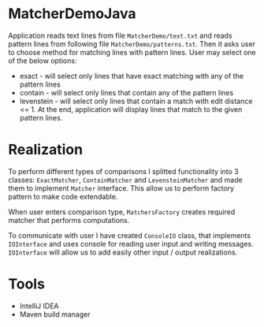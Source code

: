 # MatcherDemoJava

Application reads text lines from file ```MatcherDemo/text.txt``` and reads pattern lines from following file ```MatcherDemo/patterns.txt```.
Then it asks user to choose method for matching lines with pattern lines. User may select one of the below options:
- exact - will select only lines that have exact matching with any of the pattern lines
- contain - will select only lines that contain any of the pattern lines
- levenstein - will select only lines that contain a match with edit distance <= 1.
At the end, application will display lines that match to the given pattern lines.



# Realization

To perform different types of comparisons I splitted functionality into 3 classes: ```ExactMatcher```, ```ContainMatcher```
and ```LevensteinMatcher``` and made them to implement ```Matcher``` interface. This allow us to perform factory pattern to make code extendable.

When user enters comparison type, ```MatchersFactory``` creates required matcher that performs computations.

To communicate with user I have created ```ConsoleIO``` class, that implements ```IOInterface``` and uses console for reading user input and writing messages. ```IOInterface``` will allow us to add easily other input / output realizations.


# Tools

- IntelliJ IDEA
- Maven build manager
